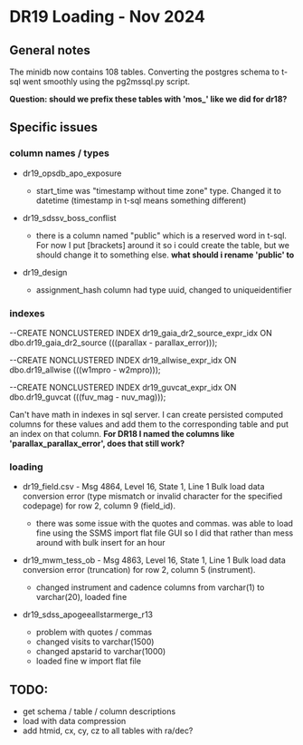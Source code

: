 # DR19 Loading - Nov 2024

## General notes

The minidb now contains 108 tables.  Converting the postgres schema to t-sql went smoothly using the pg2mssql.py script.  

**Question: should we prefix these tables with 'mos_' like we did for dr18?**

## Specific issues
### column names / types

- dr19_opsdb_apo_exposure
  - start_time was "timestamp without time zone" type.  Changed it to datetime (timestamp in t-sql means something different)
  
- dr19_sdssv_boss_conflist
  - there is a column named "public" which is a reserved word in t-sql.  For now I put [brackets] around it so i could create the table, but we should change it to something else. **what should i rename 'public' to**


-  dr19_design
   -  assignment_hash column had type uuid, changed to uniqueidentifier


### indexes

--CREATE NONCLUSTERED INDEX dr19_gaia_dr2_source_expr_idx ON dbo.dr19_gaia_dr2_source  (((parallax - parallax_error)));


--CREATE NONCLUSTERED INDEX dr19_allwise_expr_idx ON dbo.dr19_allwise  (((w1mpro - w2mpro)));

--CREATE NONCLUSTERED INDEX dr19_guvcat_expr_idx ON dbo.dr19_guvcat  (((fuv_mag - nuv_mag)));

Can't have math in indexes in sql server.  I can create persisted computed columns for these values and add them to the corresponding table and put an index on that column.  **For DR18 I named the columns like 'parallax_parallax_error', does that still work?**

### loading

- dr19_field.csv - Msg 4864, Level 16, State 1, Line 1
Bulk load data conversion error (type mismatch or invalid character for the specified codepage) for row 2, column 9 (field_id).
    - there was some issue with the quotes and commas.  was able to load fine using the SSMS import flat file GUI so I did that rather than mess around with bulk insert for an hour

-  dr19_mwm_tess_ob - Msg 4863, Level 16, State 1, Line 1 Bulk load data conversion error (truncation) for row 2, column 5 (instrument).
   -  changed instrument and cadence columns from varchar(1) to varchar(20), loaded fine
  

-  dr19_sdss_apogeeallstarmerge_r13
   -  problem with quotes / commas
   -  changed visits to varchar(1500)
   -  changed apstarid to varchar(1000)
   -  loaded fine w import flat file


## TODO:
- get schema / table / column descriptions
- load with data compression
- add htmid, cx, cy, cz to all tables with ra/dec?

  


  




  


